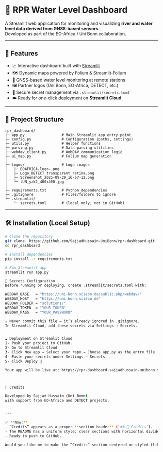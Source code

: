 # 🌊 RPR Water Level Dashboard

A Streamlit web application for monitoring and visualizing **river and water level data derived from GNSS-based sensors**.  
Developed as part of the EO-Africa / Uni Bonn collaboration.

---

## 🚀 Features

- 📈 Interactive dashboard built with [Streamlit](https://streamlit.io)
- 🗺️ Dynamic maps powered by Folium & Streamlit-Folium  
- 📡 GNSS-based water level monitoring at remote stations  
- 🖼️ Partner logos (Uni Bonn, EO-Africa, DETECT, etc.)
- 🔐 Secure secret management via `.streamlit/secrets.toml`
- ☁️ Ready for one-click deployment on **Streamlit Cloud**

---

## 🧩 Project Structure

```
rpr_dashboard/
├─ app.py                 # Main Streamlit app entry point
├─ config.py              # Configuration (paths, settings)
├─ utils.py               # Helper functions
├─ parsing.py             # Data parsing utilities
├─ webdav_client.py       # WebDAV communication logic
├─ ui_map.py              # Folium map generation
│
├─ Logos/                 # Logo images
│   ├─ EOAFRICA-logo-.png
│   ├─ Logo_DETECT_transparent_retina.png
│   ├─ Screenshot_2025-09-29_16-57-12.png
│   └─ tUN_yzk2_400x400.jpg
│
├─ requirements.txt       # Python dependencies
├─ .gitignore             # Files/folders to ignore
└─ .streamlit/
    └─ secrets.toml       # (local only, not in GitHub)
```


---

## 🛠️ Installation (Local Setup)

```bash
# Clone the repository
git clone  https://github.com/SajjadHussain-UniBonn/rpr-dashboard.git
cd rpr_dashboard

# Install dependencies
pip install -r requirements.txt

# Run Streamlit app
streamlit run app.py

🔐 Secrets Configuration
Before running or deploying, create .streamlit/secrets.toml with:

WEBDAV_BASE   = "https://uni-bonn.sciebo.de/public.php/webdav/"
WEBDAV_HOST   = "https://uni-bonn.sciebo.de"
WEBDAV_FOLDER = "solutions/"
WEBDAV_TOKEN  = "YOUR_TOKEN"
WEBDAV_PASS   = "YOUR_PASSWORD"

⚠️ Never commit this file — it’s already ignored in .gitignore.
In Streamlit Cloud, add these secrets via Settings → Secrets.


☁️ Deployment on Streamlit Cloud
1- Push your project to GitHub.
2- Go to Streamlit Cloud
3- Click New app → Select your repo → Choose app.py as the entry file.
4- Paste your secrets under Settings → Secrets.
5- Click Deploy 🚀

Your app will be live at: https://rpr-dashboard-sajjadhussain-unibonn.streamlit.app



👥 Credits

Developed by Sajjad Hussain (Uni Bonn)
with support from EO-Africa and DETECT projects.


---

✅ **Now:**
- “Credits” appears as a proper **section header** (`## 👥 Credits`).
- The README has a uniform style: clear sections with horizontal dividers and headings.
- Ready to push to GitHub.

Would you like me to make the “Credits” section centered or styled (like bold or italic layout for project logos)?

